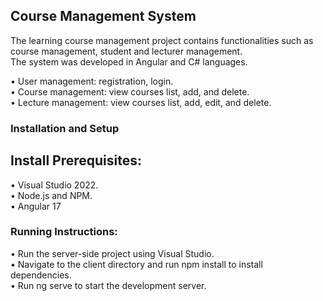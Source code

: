 ##  Course Management System
The learning course management project contains functionalities such as course management, student and lecturer management.<br/>
The system was developed in Angular and C# languages.
<br />

•	User management: registration, login.<br />
•	Course management: view courses list, add, and delete.<br />
•	Lecture management: view courses list, add, edit, and delete.<br />


### Installation and Setup
 ## Install Prerequisites:<br />
•	Visual Studio 2022.<br />
•	Node.js and NPM.<br />
•	Angular 17<br />

### Running Instructions:
•	Run the server-side project using Visual Studio.<br />
•	Navigate to the client directory and run npm install to install dependencies.<br />
•	Run ng serve to start the development server.


